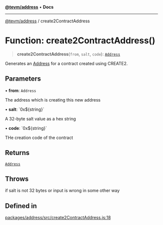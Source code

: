 [**@tevm/address**](../README.md) • **Docs**

***

[@tevm/address](../globals.md) / create2ContractAddress

# Function: create2ContractAddress()

> **create2ContractAddress**(`from`, `salt`, `code`): [`Address`](../classes/Address.md)

Generates an [Address](../classes/Address.md) for a contract created using CREATE2.

## Parameters

• **from**: `Address`

The address which is creating this new address

• **salt**: \`0x$\{string\}\`

A 32-byte salt value as a hex string

• **code**: \`0x$\{string\}\`

THe creation code of the contract

## Returns

[`Address`](../classes/Address.md)

## Throws

if salt is not 32 bytes or input is wrong in some other way

## Defined in

[packages/address/src/create2ContractAddress.js:18](https://github.com/evmts/tevm-monorepo/blob/main/packages/address/src/create2ContractAddress.js#L18)
